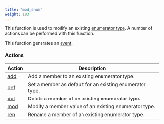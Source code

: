 ```yaml
---
title: "mod_enum"
weight: 183
---
```


This function is used to modify an existing [enumerator type](../../data-types/enum). A number of actions can be performed with this function.

This function generates an [event](../../overview/events).

### Actions

Action | Description
------ | -----------
[add](./add) | Add a member to an existing enumerator type.
[def](./def) | Set a member as default for an existing enumerator type.
[del](./del) | Delete a member of an existing enumerator type.
[mod](./mod) | Modify a member value of an existing enumerator type.
[ren](./ren) | Rename a member of an existing enumerator type.
